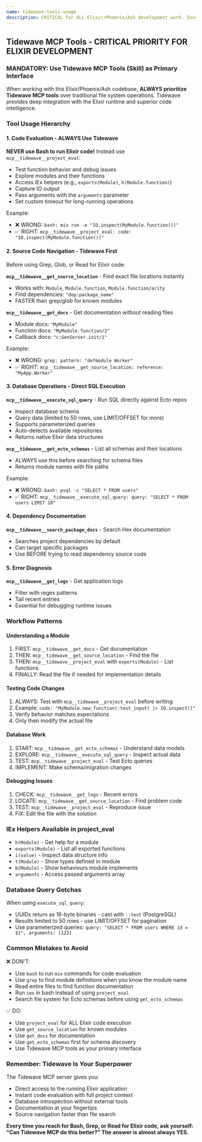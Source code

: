```yaml
---
name: tidewave-tools-usage
description: CRITICAL for ALL Elixir/Phoenix/Ash development work. Invoke when working with Elixir code, Ecto schemas, Ash resources, Phoenix applications, or databases in Elixir projects. Provides MCP tools for live code evaluation (via IEx), instant module navigation, direct SQL execution, schema introspection, and documentation access. Tidewave provides superior alternatives to bash/grep/read for Elixir tasks.
---
```


## Tidewave MCP Tools - CRITICAL PRIORITY FOR ELIXIR DEVELOPMENT

### MANDATORY: Use Tidewave MCP Tools (Skill) as Primary Interface

When working with this Elixir/Phoenix/Ash codebase, **ALWAYS prioritize Tidewave MCP tools** over traditional file system operations. Tidewave provides deep integration with the Elixir runtime and superior code intelligence.

### Tool Usage Hierarchy

#### 1. Code Evaluation - ALWAYS Use Tidewave

**NEVER use Bash to run Elixir code!** Instead use `mcp__tidewave__project_eval`:

- Test function behavior and debug issues
- Explore modules and their functions
- Access IEx helpers (e.g., `exports(Module)`, `h(Module.function)`)
- Capture IO output
- Pass arguments with the `arguments` parameter
- Set custom timeout for long-running operations

Example:

- ❌ WRONG: `bash: mix run -e "IO.inspect(MyModule.function())"`
- ✅ RIGHT: `mcp__tidewave__project_eval: code: "IO.inspect(MyModule.function())"`

#### 2. Source Code Navigation - Tidewave First

Before using Grep, Glob, or Read for Elixir code:

**`mcp__tidewave__get_source_location`** - Find exact file locations instantly

- Works with: `Module`, `Module.function`, `Module.function/arity`
- Find dependencies: `"dep:package_name"`
- FASTER than grep/glob for known modules

**`mcp__tidewave__get_docs`** - Get documentation without reading files

- Module docs: `"MyModule"`
- Function docs: `"MyModule.function/2"`
- Callback docs: `"c:GenServer.init/1"`

Example:

- ❌ WRONG: `grep: pattern: "defmodule Worker"`
- ✅ RIGHT: `mcp__tidewave__get_source_location: reference: "MyApp.Worker"`

#### 3. Database Operations - Direct SQL Execution

**`mcp__tidewave__execute_sql_query`** - Run SQL directly against Ecto repos

- Inspect database schema
- Query data (limited to 50 rows, use LIMIT/OFFSET for more)
- Supports parameterized queries
- Auto-detects available repositories
- Returns native Elixir data structures

**`mcp__tidewave__get_ecto_schemas`** - List all schemas and their locations

- ALWAYS use this before searching for schema files
- Returns module names with file paths

Example:

- ❌ WRONG: `bash: psql -c "SELECT * FROM users"`
- ✅ RIGHT: `mcp__tidewave__execute_sql_query: query: "SELECT * FROM users LIMIT 10"`

#### 4. Dependency Documentation

**`mcp__tidewave__search_package_docs`** - Search Hex documentation

- Searches project dependencies by default
- Can target specific packages
- Use BEFORE trying to read dependency source code

#### 5. Error Diagnosis

**`mcp__tidewave__get_logs`** - Get application logs

- Filter with regex patterns
- Tail recent entries
- Essential for debugging runtime issues

### Workflow Patterns

#### Understanding a Module

1. FIRST: `mcp__tidewave__get_docs` - Get documentation
2. THEN: `mcp__tidewave__get_source_location` - Find the file
3. THEN: `mcp__tidewave__project_eval` with `exports(Module)` - List functions
4. FINALLY: Read the file if needed for implementation details

#### Testing Code Changes

1. ALWAYS: Test with `mcp__tidewave__project_eval` before writing
2. Example: `code: "MyModule.new_function(:test_input) |> IO.inspect()"`
3. Verify behavior matches expectations
4. Only then modify the actual file

#### Database Work

1. START: `mcp__tidewave__get_ecto_schemas` - Understand data models
2. EXPLORE: `mcp__tidewave__execute_sql_query` - Inspect actual data
3. TEST: `mcp__tidewave__project_eval` - Test Ecto queries
4. IMPLEMENT: Make schema/migration changes

#### Debugging Issues

1. CHECK: `mcp__tidewave__get_logs` - Recent errors
2. LOCATE: `mcp__tidewave__get_source_location` - Find problem code
3. TEST: `mcp__tidewave__project_eval` - Reproduce issue
4. FIX: Edit the file with the solution

### IEx Helpers Available in project_eval

- `h(Module)` - Get help for a module
- `exports(Module)` - List all exported functions
- `i(value)` - Inspect data structure info
- `t(Module)` - Show types defined in module
- `b(Module)` - Show behaviours module implements
- `arguments` - Access passed arguments array

### Database Query Gotchas

When using `execute_sql_query`:

- UUIDs return as 16-byte binaries - cast with `::text` (PostgreSQL)
- Results limited to 50 rows - use LIMIT/OFFSET for pagination
- Use parameterized queries: `query: "SELECT * FROM users WHERE id = $1", arguments: [123]`

### Common Mistakes to Avoid

❌ DON'T:

- Use `bash` to run `mix` commands for code evaluation
- Use `grep` to find module definitions when you know the module name
- Read entire files to find function documentation
- Run `iex` in bash instead of using `project_eval`
- Search file system for Ecto schemas before using `get_ecto_schemas`

✅ DO:

- Use `project_eval` for ALL Elixir code execution
- Use `get_source_location` for known modules
- Use `get_docs` for documentation
- Use `get_ecto_schemas` first for schema discovery
- Use Tidewave MCP tools as your primary interface

### Remember: Tidewave Is Your Superpower

The Tidewave MCP server gives you:

- Direct access to the running Elixir application
- Instant code evaluation with full project context
- Database introspection without external tools
- Documentation at your fingertips
- Source navigation faster than file search

**Every time you reach for Bash, Grep, or Read for Elixir code, ask yourself: "Can Tidewave MCP do this better?" The answer is almost always YES.**
